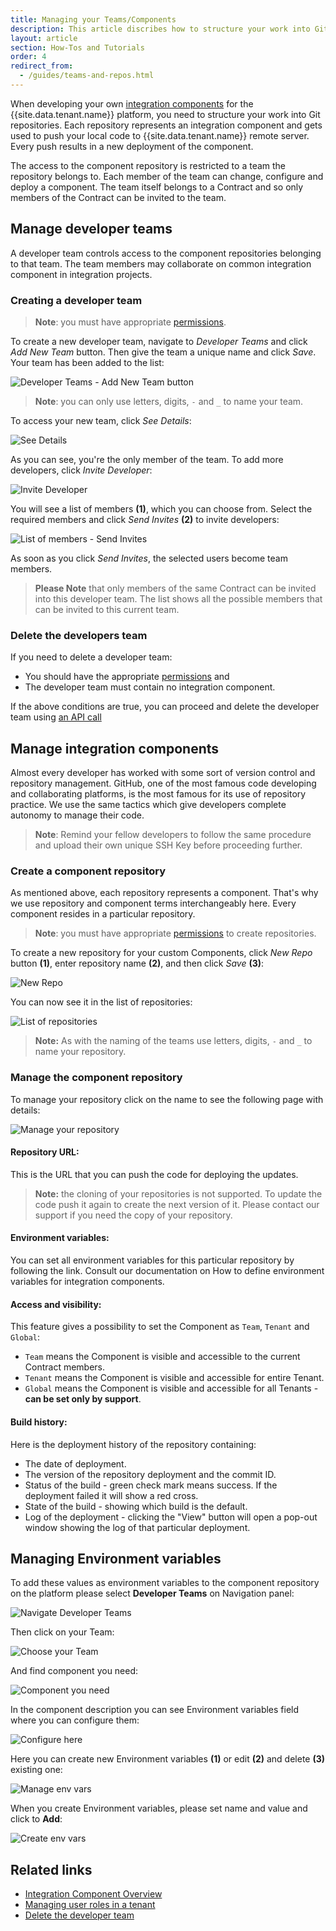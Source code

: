 ```yaml
---
title: Managing your Teams/Components
description: This article discribes how to structure your work into Git repositories and manage your Teams and Components.
layout: article
section: How-Tos and Tutorials
order: 4
redirect_from:
  - /guides/teams-and-repos.html
---
```


When developing your own [integration components](/getting-started/integration-component) for the {{site.data.tenant.name}} platform, you need to structure your work into Git repositories. Each repository represents an integration component and gets used to push your local code to {{site.data.tenant.name}} remote server. Every push results in a new deployment of the component.

The access to the component repository is restricted to a team the repository belongs to. Each member of the team can change, configure and deploy a component. The team itself belongs to a Contract and so only members of the Contract can be invited to the team.

## Manage developer teams

A developer team controls access to the component repositories belonging to that
team. The team members may collaborate on common integration component in integration projects.

### Creating a developer team

>**Note**: you must have appropriate [permissions](/guides/managing-user-roles-in-a-tenant).

To create a new developer team, navigate to *Developer Teams* and click *Add New Team* button. Then give the team a unique name and click *Save*. Your team has been added to the list:

![Developer Teams - Add New Team button](/assets/img/developer-guide/team-repo/devteam.png)

>**Note**: you can only use letters, digits, `-` and `_` to name your team.

To access your new team, click *See Details*:

![See Details](/assets/img/developer-guide/team-repo/Screenshot_1.png)

As you can see, you're the only member of the team. To add more developers, click *Invite Developer*:

![Invite Developer](/assets/img/developer-guide/team-repo/Screenshot_2.png)

You will see a list of members **(1)**, which you can choose from. Select the required members and click *Send Invites* **(2)** to invite developers:

![List of members - Send Invites](/assets/img/developer-guide/team-repo/Screenshot_3.png)

As soon as you click *Send Invites*, the selected users become team members.

>**Please Note** that only members of the same Contract can be invited into this developer team. The list shows all the possible members that can be invited to this current team.

### Delete the developers team

If you need to delete a developer team:
*   You should have the appropriate [permissions](/guides/managing-user-roles-in-a-tenant) and
*   The developer team must contain no integration component.

If the above conditions are true, you can proceed and delete the developer team using [an API call]({{site.data.tenant.apiDocsUri}}/v2#/teams/delete_teams__team_id_)

## Manage integration components

Almost every developer has worked with some sort of version control and repository
management. GitHub, one of the most famous code developing and collaborating platforms,
is the most famous for its use of repository practice. We use the same tactics which
give developers complete autonomy to manage their code.

>**Note**: Remind your fellow developers to follow the same procedure and upload
their own unique SSH Key before proceeding further.

### Create a component repository

As mentioned above, each repository represents a component. That's why we use
repository and component terms interchangeably here. Every component resides in
a particular repository.

>**Note**: you must have appropriate [permissions](/guides/managing-user-roles-in-a-tenant) to create repositories.

To create a new repository for your custom Components, click *New Repo* button **(1)**, enter repository name **(2)**, and then click *Save* **(3)**:

![New Repo](/assets/img/developer-guide/team-repo/Screenshot_4.png)

You can now see it in the list of repositories:

![List of repositories](/assets/img/developer-guide/team-repo/Screenshot_5.png)

>**Note:** As with the naming of the teams use letters, digits, `-` and `_` to name your repository.

### Manage the component repository

To manage your repository click on the name to see the following page with details:

![Manage your repository](/assets/img/developer-guide/team-repo/Screenshot_6.png)

#### Repository URL:

This is the URL that you can push the code for deploying the updates.

>**Note:** the cloning of your repositories is not supported. To update the code
push it again to create the next version of it. Please contact our support if
you need the copy of your repository.

#### Environment variables:

You can set all environment variables for this particular repository by following the link. Consult our documentation on How to define environment variables for integration components.

#### Access and visibility:

This feature gives a possibility to set the Component as `Team`, `Tenant` and `Global`:

*   `Team` means the Component is visible and accessible to the current Contract members.
*   `Tenant` means the Component is visible and accessible for entire Tenant.
*   `Global` means the Component is visible and accessible for all Tenants - **can be set only by support**.

#### Build history:

Here is the deployment history of the repository containing:

*   The date of deployment.
*   The version of the repository deployment and the commit ID.
*   Status of the build - green check mark means success. If the deployment failed it will show a red cross.
*   State of the build - showing which build is the default.
*   Log of the deployment - clicking the "View" button will open a pop-out window showing the log of that particular deployment.

## Managing Environment variables

To add these values as environment variables to the component repository on the platform please select **Developer Teams** on Navigation panel:

![Navigate Developer Teams](/assets/img/developer-guide/team-repo/navigate-developer-teams.png)

Then click on your Team:

![Choose your Team](/assets/img/developer-guide/team-repo/choose-your-team.png)

And find component you need:

![Component you need](/assets/img/developer-guide/team-repo/component-you-need.png)

In the component description you can see Environment variables field where you can configure them:

![Configure here](/assets/img/developer-guide/team-repo/configure-here.png)

Here you can create new Environment variables **(1)** or edit **(2)** and delete **(3)** existing one:

![Manage env vars](/assets/img/developer-guide/team-repo/manage-env-vars.png)

When you create Environment variables, please set name and value and click to **Add**:

![Create env vars](/assets/img/developer-guide/team-repo/create-env-vars.png)

## Related links

- [Integration Component Overview](/getting-started/integration-component)
- [Managing user roles in a tenant](/guides/managing-user-roles-in-a-tenant)
- [Delete the developer team]({{site.data.tenant.apiDocsUri}}/v2#/teams/delete_teams__team_id_)
